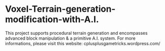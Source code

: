 # Voxel-Terrain-generation-modification-with-A.I.
This project supports procedural terrain generation and encompasses advanced block manipulation & a primitive A.I. system.
For more informations, please visit this website: cplusplusgametricks.wordpress.com/
